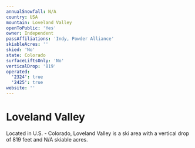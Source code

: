 ```yaml
---
annualSnowfall: N/A
country: USA
mountain: Loveland Valley
openToPublic: 'Yes'
owner: Independent
passAffiliations: 'Indy, Powder Alliance'
skiableAcres: ''
skied: 'No'
state: Colorado
surfaceLiftsOnly: 'No'
verticalDrop: '819'
operated:
  '2324': true
  '2425': true
website: ''
---
```



# Loveland Valley

Located in U.S. - Colorado, Loveland Valley is a ski area with a vertical drop of 819 feet and N/A skiable acres.
